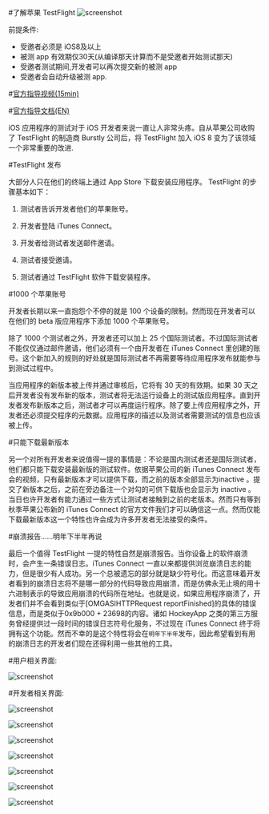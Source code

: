 #了解苹果 TestFlight
![screenshot](http://img1.tbcdn.cn/L1/461/1/397d90f49f79378552594cb988d83ae7caefcb6f_210x210.jpg)


前提条件:

- 受邀者必须是 iOS8及以上
- 被测 app 有效期仅30天(从编译那天计算而不是受邀者开始测试那天)
- 受邀者测试期间,开发者可以再次提交新的被测 app
- 受邀者会自动升级被测 app.


#[官方指导视频(15min)](https://itunesconnect.apple.com/downloads/Documentation/TestFlight-v09-iTC-Export-sw.mov)


#[官方指导文档(EN)](https://developer.apple.com/library/ios/documentation/LanguagesUtilities/Conceptual/iTunesConnect_Guide/Chapters/BetaTestingTheApp.html#//apple_ref/doc/uid/TP40011225-CH35-SW2)


iOS 应用程序的测试对于 iOS 开发者来说一直让人非常头疼。自从苹果公司收购了 TestFlight 的制造商 Burstly 公司后，将 TestFlight 加入 iOS 8 变为了该领域一个非常重要的改进.

#TestFlight  发布


<!--然而对于主要做应用开发的人来说，他们也经常使用另一种方式：Ad Hoc 发布。每一个 iOS 设备都有一个独有的设备识别码（ UDID ）。这个设备识别码可以帮助开发者在他们的账号下添加该设备，使该设备能够接受 Ad Hoc 发布。通过这个步骤，开发者无需公开发布程序也能将程序放到设备上进行试验。管理运行 Ad Hoc 发布也很简单。开发者只需开发者创建并维护一个发布日志，指明什么特定的设备可以运行什么特定的应用程序，即可让该设备得到 beta 版应用程序的运行权限。然而对于大部分的开发者来说，一个账号被限制只能对 100 个设备进行此种设置。并且这个过程非常容易被搞砸，也很容易造成让人迷惑的错误，因此对于开发者来说 Ad Hoc 发布并不是一个非常好的工具。而 TestFlight 看起来会改变这一切。

第一个非常重要的改变就是 TestFlight 不再需要开发者或者测试者提供你设备识别码或者相应的身份信息了。目前，如果你想添加一个新设备，你需要完成以下步骤：

开发者需要让测试者提供他们的设备识别码（如果测试者不知道如何看到他们的设备识别码，开发者还需要告诉测试者如何去找到他们的设备识别码）。

测试者用一个软件取出他们的设备识别码。

测试者把设备识别码发给开发者。

开发者登陆苹果开发者入口。

开发者把测试者的设备加入他们的账号中。

开发者将设备放入合适的应用程序账号中。

开发者添加测试者的信息，并更新应用程序。

开发者将应用程序发布给测试者。

以上的步骤依据开发者所用的工具会有少许差异，但是这个步骤至少大致描述了整个过程。而-->



大部分人只在他们的终端上通过 App Store 下载安装应用程序。 TestFlight 的步骤基本如下：

1. 测试者告诉开发者他们的苹果账号。

2. 开发者登陆 iTunes Connect。

3. 开发者给测试者发送邮件邀请。

4. 测试者接受邀请。

5. 测试者通过 TestFlight 软件下载安装程序。



#1000 个苹果账号

开发者长期以来一直抱怨个不停的就是 100 个设备的限制。然而现在开发者可以在他们的 beta 版应用程序下添加 1000 个苹果账号。

除了 1000 个测试者之外，开发者还可以加上 25 个国际测试者。不过国际测试者不能仅仅通过邮件邀请，他们必须有一个由开发者在 iTunes Connect 里创建的账号。这个新加入的规则的好处就是国际测试者不再需要等待应用程序发布就能参与到测试过程中。

当应用程序的新版本被上传并通过审核后，它将有 30 天的有效期。如果 30 天之后开发者没有发布新的版本，测试者将无法运行设备上的测试版应用程序。直到开发者发布新版本之后，测试者才可以再度运行程序。除了要上传应用程序之外，开发者还必须提交程序的元数据。应用程序的描述以及测试者需要测试的信息也应该被上传。


#只能下载最新版本

另一个对所有开发者来说值得一提的事情是：不论是国内测试者还是国际测试者，他们都只能下载安装最新版的测试软件。依据苹果公司的新 iTunes Connect 发布会的视频，只有最新版本才可以提供下载，而之前的版本全部显示为inactive 。提交了新版本之后，之前在旁边备注一个对勾的可供下载版也会显示为 inactive 。当日也许开发者有能力通过一些方式让测试者接触到之前的老版本。然而只有等到秋季苹果公布新的 iTunes Connect 的官方文件我们才可以确信这一点。然而仅能下载最新版本这一个特性也许会成为许多开发者无法接受的条件。

#崩溃报告……明年下半年再说

最后一个值得 TestFlight 一提的特性自然是崩溃报告。当你设备上的软件崩溃时，会产生一条错误日志。iTunes Connect 一直以来都提供浏览崩溃日志的能力，但是很少有人成功。另一个总被遗忘的部分就是缺少符号化。而这意味着开发者看到的崩溃日志将不是哪一部分的代码导致应用崩溃，而是仿佛永无止境的用十六进制表示的导致应用崩溃的代码所在地址。也就是说，如果应用程序崩溃了，开发者们并不会看到类似于[OMGASIHTTPRequest reportFinished]的具体的错误信息，而是类似于0x9b000 + 23698的内容。诸如 HockeyApp 之类的第三方服务曾经提供过一段时间的错误日志符号化服务，不过现在 iTunes Connect 终于将拥有这个功能。然而不幸的是这个特性将会在`明年下半年`发布，因此希望看到有用的崩溃日志的开发者们现在还得利用一些其他的工具。




#用户相关界面:

![screenshot](http://img1.tbcdn.cn/L1/461/1/cce72662a73d0ffc06d90500f67b2c1fd70a2d51_640x640.jpg)


#开发者相关界面:

![screenshot](http://img1.tbcdn.cn/L1/461/1/35db75159d791ca5a1dfa06f40d811e188a974cf_640x640.jpg)

![screenshot](http://img2.tbcdn.cn/L1/461/1/80ea0b3e2a195db90343990ba82b8b8d6f0715c4_640x640.jpg)

![screenshot](http://img1.tbcdn.cn/L1/461/1/79a5530fafc60d78658004951c74c6dd09e473c6_640x640.jpg)


![screenshot](http://img3.tbcdn.cn/L1/461/1/c5860a05033b2cbce6471ca1fdd90c9c278e0e5a_640x640.jpg)

![screenshot](http://img4.tbcdn.cn/L1/461/1/dc6ab50a55bd04743e786a8cf8cf0239a60f70a2_640x640.jpg)




![screenshot](http://img1.tbcdn.cn/L1/461/1/878a4cd263e2526436762909d22383c8901c7909_640x640.jpg)

![screenshot](http://img4.tbcdn.cn/L1/461/1/47a7cd88d26841c5b576dd6d2be87371722e71ba_640x640.jpg)



